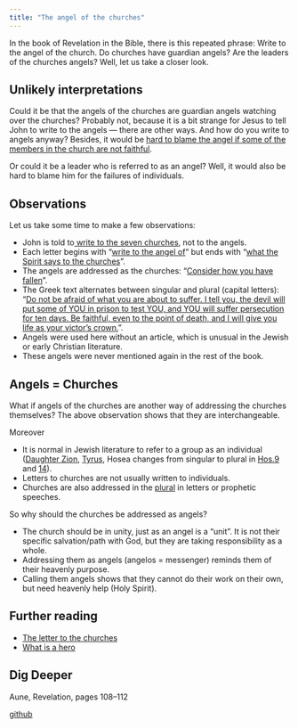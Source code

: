 ```yaml
---
title: "The angel of the churches"
---
```



In the book of Revelation in the Bible, there is this repeated phrase: Write to the angel of the church. Do churches have guardian angels? Are the leaders of the churches angels? Well, let us take a closer look.


## Unlikely interpretations

<a name="eda4"></a>
Could it be that the angels of the churches are guardian angels watching over the churches? Probably not, because it is a bit strange for Jesus to tell John to write to the angels — there are other ways. And how do you write to angels anyway? Besides, it would be [hard to blame the angel if some of the members in the church are not faithful](https://www.bibleserver.com/NIV/Revelation2%3A24-25).

Or could it be a leader who is referred to as an angel? Well, it would also be hard to blame him for the failures of individuals.


## Observations

<a name="dcbc"></a>
Let us take some time to make a few observations:

- John is told to[ write to the seven churches](https://www.bibleserver.com/NIV/Revelation1%3A11), not to the angels.
- Each letter begins with “[write to the angel of](https://www.bibleserver.com/NIV/Revelation2%3A1)” but ends with “[what the Spirit says to the churches](https://www.bibleserver.com/NIV/Revelation2%3A7)”.
- The angels are addressed as the churches: “[Consider how you have fallen](https://www.bibleserver.com/NIV/Revelation2%3A5)”.
- The Greek text alternates between singular and plural (capital letters): “[Do not be afraid of what you are about to suffer. I tell you, the devil will put some of YOU in prison to test YOU, and YOU will suffer persecution for ten days. Be faithful, even to the point of death, and I will give you life as your victor’s crown.](https://www.bibleserver.com/NIV/Revelation2%3A10)”.
- Angels were used here without an article, which is unusual in the Jewish or early Christian literature.
- These angels were never mentioned again in the rest of the book.



## Angels = Churches

<a name="8ab4"></a>
What if angels of the churches are another way of addressing the churches themselves? The above observation shows that they are interchangeable.

Moreover

- It is normal in Jewish literature to refer to a group as an individual ([Daughter Zion](https://www.bibleserver.com/NIV/Zephaniah3%3A14), [Tyrus](https://www.bibleserver.com/NIV/Ezekiel27), Hosea changes from singular to plural in [Hos.9](https://www.bibleserver.com/NIV/Hosea9%3A1-6) and [14](https://www.bibleserver.com/NIV/Hosea14%3A1-3)).
- Letters to churches are not usually written to individuals.
- Churches are also addressed in the [plural](https://www.bibleserver.com/NIV/Zephaniah2%3A1-5) in letters or prophetic speeches.


So why should the churches be addressed as angels?

- The church should be in unity, just as an angel is a “unit”. It is not their specific salvation/path with God, but they are taking responsibility as a whole.
- Addressing them as angels (angelos = messenger) reminds them of their heavenly purpose.
- Calling them angels shows that they cannot do their work on their own, but need heavenly help (Holy Spirit).



## Further reading

<a name="eec4"></a>
- [The letter to the churches](../../../content/letters/expl/the-letters-to-the-seven-churches/index.html)
- [What is a hero](../../../topics/hero/short/a-real-hero/index.html)



## Dig Deeper

<a name="945a"></a>
Aune, Revelation, pages 108–112






[github](https://github.com/revelation-today/revelation-today/blob/main/exampleSite/content/docs/content/letters/expl/the-angel-of-the-churches.md)
